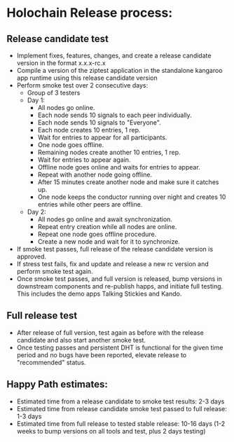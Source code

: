 # Holochain Release process:

## Release candidate test

- Implement fixes, features, changes, and create a release candidate version in the format x.x.x-rc.x
- Compile a version of the ziptest application in the standalone kangaroo app runtime using this release candidate version
- Perform smoke test over 2 consecutive days:
  - Group of 3 testers
  - Day 1:
    - All nodes go online.
    - Each node sends 10 signals to each peer individually.
    - Each node sends 10 signals to "Everyone".
    - Each node creates 10 entries, 1 rep.
    - Wait for entries to appear for all participants.
    - One node goes offline.
    - Remaining nodes create another 10 entries, 1 rep.
    - Wait for entries to appear again.
    - Offline node goes online and waits for entries to appear.
    - Repeat with another node going offline.
    - After 15 minutes create another node and make sure it catches up.
    - One node keeps the conductor running over night and creates 10 entries while other peers are offline.
  - Day 2:
    - All nodes go online and await synchronization.
    - Repeat entry creation while all nodes are online.
    - Repeat one node goes offline procedure.
    - Create a new node and wait for it to synchronize.
- If smoke test passes, full release of the release candidate version is approved.
- If stress test fails, fix and update and release a new rc version and perform smoke test again.
- Once smoke test passes, and full version is released, bump versions in downstream components and re-publish happs, and initiate full testing. This includes the demo apps Talking Stickies and Kando.

## Full release test

- After release of full version, test again as before with the release candidate and also start another smoke test.
- Once testing passes and persistent DHT is functional for the given time period and no bugs have been reported, elevate release to "recommended" status.

## Happy Path estimates:

- Estimated time from a release candidate to smoke test results: 2-3 days
- Estimated time from release candidate smoke test passed to full release: 1-3 days
- Estimated time from full release to tested stable release: 10-16 days (1-2 weeks to bump versions on all tools and test, plus 2 days testing)
